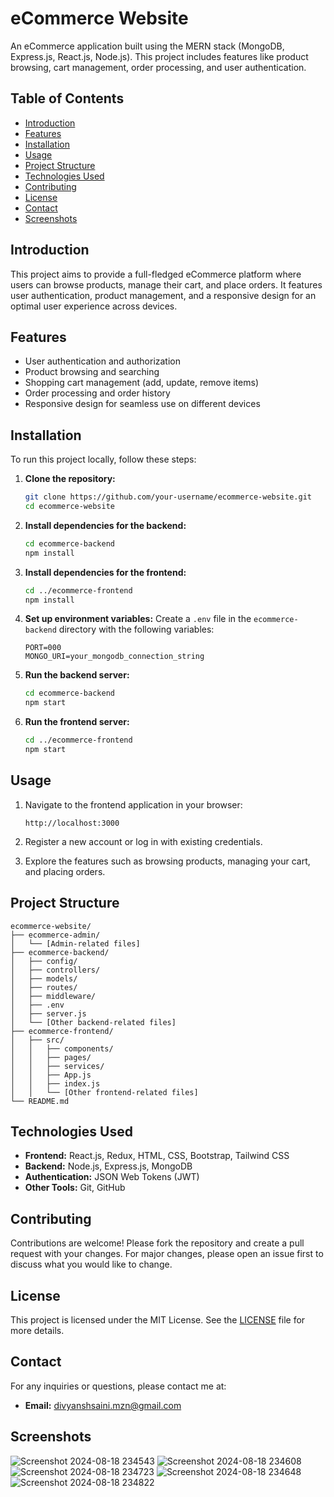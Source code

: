 # eCommerce Website

An eCommerce application built using the MERN stack (MongoDB, Express.js, React.js, Node.js). This project includes features like product browsing, cart management, order processing, and user authentication.

## Table of Contents

- [Introduction](#introduction)
- [Features](#features)
- [Installation](#installation)
- [Usage](#usage)
- [Project Structure](#project-structure)
- [Technologies Used](#technologies-used)
- [Contributing](#contributing)
- [License](#license)
- [Contact](#contact)
- [Screenshots](#screenshots)

## Introduction

This project aims to provide a full-fledged eCommerce platform where users can browse products, manage their cart, and place orders. It features user authentication, product management, and a responsive design for an optimal user experience across devices.

## Features

- User authentication and authorization
- Product browsing and searching
- Shopping cart management (add, update, remove items)
- Order processing and order history
- Responsive design for seamless use on different devices

## Installation

To run this project locally, follow these steps:

1. **Clone the repository:**
    ```bash
    git clone https://github.com/your-username/ecommerce-website.git
    cd ecommerce-website
    ```

2. **Install dependencies for the backend:**
    ```bash
    cd ecommerce-backend
    npm install
    ```

3. **Install dependencies for the frontend:**
    ```bash
    cd ../ecommerce-frontend
    npm install
    ```

4. **Set up environment variables:**
    Create a `.env` file in the `ecommerce-backend` directory with the following variables:
    ```plaintext
    PORT=000
    MONGO_URI=your_mongodb_connection_string
    ```

5. **Run the backend server:**
    ```bash
    cd ecommerce-backend
    npm start
    ```

6. **Run the frontend server:**
    ```bash
    cd ../ecommerce-frontend
    npm start
    ```

## Usage

1. Navigate to the frontend application in your browser:
    ```
    http://localhost:3000
    ```

2. Register a new account or log in with existing credentials.

3. Explore the features such as browsing products, managing your cart, and placing orders.

## Project Structure

```plaintext
ecommerce-website/
├── ecommerce-admin/
│   └── [Admin-related files]
├── ecommerce-backend/
│   ├── config/
│   ├── controllers/
│   ├── models/
│   ├── routes/
│   ├── middleware/
│   ├── .env
│   ├── server.js
│   └── [Other backend-related files]
├── ecommerce-frontend/
│   ├── src/
│   │   ├── components/
│   │   ├── pages/
│   │   ├── services/
│   │   ├── App.js
│   │   ├── index.js
│   │   └── [Other frontend-related files]
└── README.md
```

## Technologies Used

- **Frontend:** React.js, Redux, HTML, CSS, Bootstrap, Tailwind CSS
- **Backend:** Node.js, Express.js, MongoDB
- **Authentication:** JSON Web Tokens (JWT)
- **Other Tools:** Git, GitHub

## Contributing

Contributions are welcome! Please fork the repository and create a pull request with your changes. For major changes, please open an issue first to discuss what you would like to change.

## License

This project is licensed under the MIT License. See the [LICENSE](LICENSE) file for more details.

## Contact

For any inquiries or questions, please contact me at:
- **Email:** [divyanshsaini.mzn@gmail.com](mailto:divyanshsaini.mzn@gmail.com)

## Screenshots

![Screenshot 2024-08-18 234543](https://github.com/user-attachments/assets/d1b043d7-c938-46bc-9663-86cf1431343e)
![Screenshot 2024-08-18 234608](https://github.com/user-attachments/assets/fec53ce3-28d9-4c6c-9944-455801e23601)
![Screenshot 2024-08-18 234723](https://github.com/user-attachments/assets/82e36a70-2d5e-434a-b548-f545c9f1691c)
![Screenshot 2024-08-18 234648](https://github.com/user-attachments/assets/183bf07d-97a3-4177-b1b5-f05ee1ee525c)
![Screenshot 2024-08-18 234822](https://github.com/user-attachments/assets/72dba0b5-fe8c-4f8c-8d3a-8b6f06a91925)
